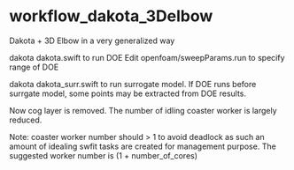 # workflow_dakota_3Delbow
Dakota + 3D Elbow in a very generalized way

dakota dakota.swift to run DOE
Edit openfoam/sweepParams.run to specify range of DOE

dakota dakota_surr.swift to run surrogate model. If DOE runs before surrgate model, some points may be extracted from DOE results.

Now cog layer is removed. The number of idling coaster worker is largely reduced.

Note: coaster worker number should > 1 to avoid deadlock as such an amount of idealing swfit tasks are created for management purpose. The suggested worker number is (1 + number_of_cores)
